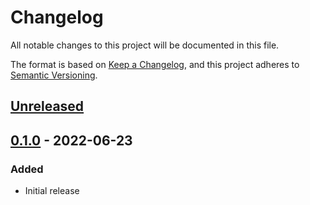 # Changelog

All notable changes to this project will be documented in this file.

The format is based on [Keep a Changelog](https://keepachangelog.com/en/1.0.0/),
and this project adheres to [Semantic Versioning](https://semver.org/spec/v2.0.0.html).

## [Unreleased]

## [0.1.0] - 2022-06-23

### Added

- Initial release

[Unreleased]: https://github.com/thomasdom/svelte-kit-adapter-express/compare/v0.1.0...HEAD

[0.1.0]: https://github.com/thomasdom/svelte-kit-adapter-express/releases/tag/v0.1.0
